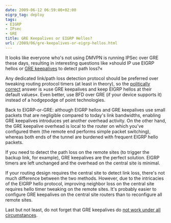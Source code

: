 ```yaml
---
date: 2009-06-12 06:59:00+02:00
eigrp_tag: deploy
tags:
- EIGRP
- IPsec
- GRE
title: GRE Keepalives or EIGRP Hellos?
url: /2009/06/gre-keepalives-or-eigrp-hellos.html
---
```

It looks like everyone who's not using DMVPN is running IPSec over GRE these days, resulting in interesting questions like »should IP use EIGRP hellos or [GRE keepalives](/2007/10/gre-tunnel-keepalives.html) to detect path loss?«

Any dedicated link/path loss detection protocol should be preferred over tweaking routing protocol timers (at least in theory), so the [politically correct](http://en.wikipedia.org/wiki/Political_correctness) answer is »use GRE keepalives and keep EIGRP hellos at their default values«. Even better, use BFD over GRE (if your device supports it) instead of a hodgepodge of point technologies.
<!--more-->
Back to EIGRP-or-GRE: although EIGRP hellos and GRE keepalives use small packets that are negligible compared to today's link bandwidths, enabling GRE keepalives introduces yet another overhead activity. On the other hand, the GRE keepalive overhead is local to the router on which you've configured them (the remote end performs simple packet switching), whereas both ends of the tunnel are burdened with frequent EIGRP hello packets.

If you need to detect the path loss on the remote sites (to trigger the backup link, for example), GRE keepalives are the perfect solution. EIGRP timers are left unchanged and the overhead on the central site is minimal.

If your routing design requires the central site to detect link loss, there's not much difference between the two methods. However, due to the intricacies of the EIGRP hello protocol, improving neighbor loss on the central site requires hello timer tweaking on the remote sites. It's probably easier to configure GRE keepalives on the central site routers than to reconfigure all remote sites.

Last but not least, do not forget that GRE keepalives do [not work under all circumstances](http://www.cisco.com/en/US/tech/tk827/tk369/technologies_tech_note09186a008048cffc.shtml).
